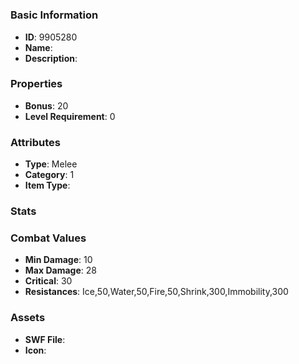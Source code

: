 # 



### Basic Information

- **ID**: 9905280
- **Name**: 
- **Description**: 

### Properties

- **Bonus**: 20
- **Level Requirement**: 0

### Attributes

- **Type**: Melee
- **Category**: 1
- **Item Type**: 

### Stats


### Combat Values

- **Min Damage**: 10
- **Max Damage**: 28
- **Critical**: 30
- **Resistances**: Ice,50,Water,50,Fire,50,Shrink,300,Immobility,300

### Assets

- **SWF File**: 
- **Icon**: 

